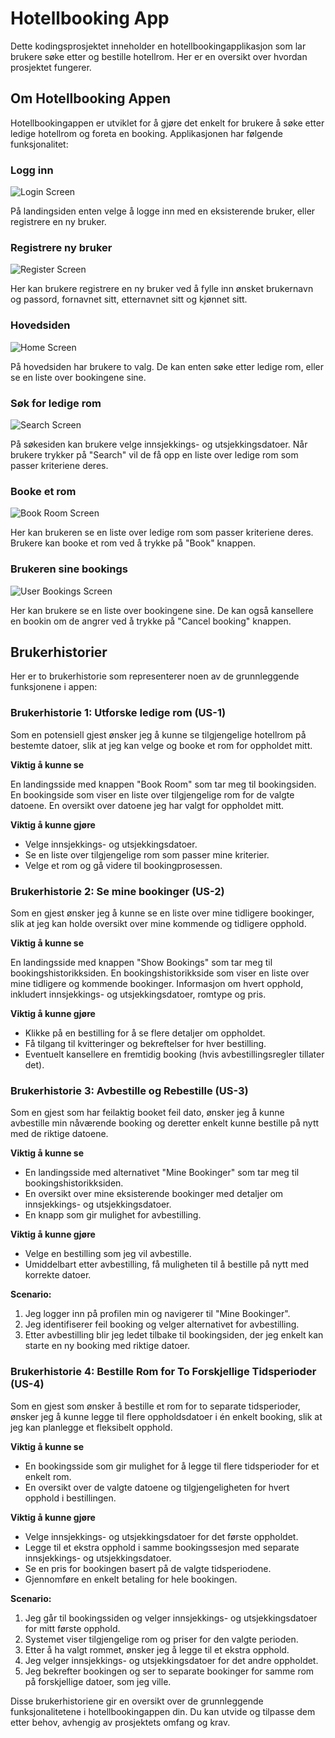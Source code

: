 # Hotellbooking App

Dette kodingsprosjektet inneholder en hotellbookingapplikasjon som lar brukere søke etter og bestille hotellrom. Her er en oversikt over hvordan prosjektet fungerer.

## Om Hotellbooking Appen

Hotellbookingappen er utviklet for å gjøre det enkelt for brukere å søke etter ledige hotellrom og foreta en booking. Applikasjonen har følgende funksjonalitet:

### Logg inn

![Login Screen](../img/login.png)

På landingsiden enten velge å logge inn med en eksisterende bruker, eller registrere en ny bruker.

### Registrere ny bruker

![Register Screen](../img/register.png)

Her kan brukere registrere en ny bruker ved å fylle inn ønsket brukernavn og passord, fornavnet sitt, etternavnet sitt og kjønnet sitt.

### Hovedsiden

![Home Screen](../img/mainMenu.png)

På hovedsiden har brukere to valg. De kan enten søke etter ledige rom, eller se en liste over bookingene sine.

### Søk for ledige rom

![Search Screen](../img/searchForRooms.png)

På søkesiden kan brukere velge innsjekkings- og utsjekkingsdatoer. Når brukere trykker på "Search" vil de få opp en liste over ledige rom som passer kriteriene deres.

### Booke et rom

![Book Room Screen](../img/availableRooms.png)

Her kan brukeren se en liste over ledige rom som passer kriteriene deres. Brukere kan booke et rom ved å trykke på "Book" knappen.

### Brukeren sine bookings

![User Bookings Screen](../img/userBookings.png)

Her kan brukere se en liste over bookingene sine. De kan også kansellere en bookin om de angrer ved å trykke på "Cancel booking" knappen.

## Brukerhistorier

Her er to brukerhistorie som representerer noen av de grunnleggende funksjonene i appen:

### Brukerhistorie 1: Utforske ledige rom (US-1)

Som en potensiell gjest ønsker jeg å kunne se tilgjengelige hotellrom på bestemte datoer, slik at jeg kan velge og booke et rom for oppholdet mitt.

**Viktig å kunne se**

En landingsside med knappen "Book Room" som tar meg til bookingsiden.
En bookingside som viser en liste over tilgjengelige rom for de valgte datoene.
En oversikt over datoene jeg har valgt for oppholdet mitt.

**Viktig å kunne gjøre**

- Velge innsjekkings- og utsjekkingsdatoer.
- Se en liste over tilgjengelige rom som passer mine kriterier.
- Velge et rom og gå videre til bookingprosessen.

### Brukerhistorie 2: Se mine bookinger (US-2)

Som en gjest ønsker jeg å kunne se en liste over mine tidligere bookinger, slik at jeg kan holde oversikt over mine kommende og tidligere opphold.

**Viktig å kunne se**

En landingsside med knappen "Show Bookings" som tar meg til bookingshistorikksiden.
En bookingshistorikkside som viser en liste over mine tidligere og kommende bookinger.
Informasjon om hvert opphold, inkludert innsjekkings- og utsjekkingsdatoer, romtype og pris.

**Viktig å kunne gjøre**

- Klikke på en bestilling for å se flere detaljer om oppholdet.
- Få tilgang til kvitteringer og bekreftelser for hver bestilling.
- Eventuelt kansellere en fremtidig booking (hvis avbestillingsregler tillater det).

### Brukerhistorie 3: Avbestille og Rebestille (US-3)

Som en gjest som har feilaktig booket feil dato, ønsker jeg å kunne avbestille min nåværende booking og deretter enkelt kunne bestille på nytt med de riktige datoene.

**Viktig å kunne se**

- En landingsside med alternativet "Mine Bookinger" som tar meg til bookingshistorikksiden.
- En oversikt over mine eksisterende bookinger med detaljer om innsjekkings- og utsjekkingsdatoer.
- En knapp som gir mulighet for avbestilling.

**Viktig å kunne gjøre**

- Velge en bestilling som jeg vil avbestille.
- Umiddelbart etter avbestilling, få muligheten til å bestille på nytt med korrekte datoer.

**Scenario:**

1. Jeg logger inn på profilen min og navigerer til "Mine Bookinger".
2. Jeg identifiserer feil booking og velger alternativet for avbestilling.
3. Etter avbestilling blir jeg ledet tilbake til bookingsiden, der jeg enkelt kan starte en ny booking med riktige datoer.

### Brukerhistorie 4: Bestille Rom for To Forskjellige Tidsperioder (US-4)

Som en gjest som ønsker å bestille et rom for to separate tidsperioder, ønsker jeg å kunne legge til flere oppholdsdatoer i én enkelt booking, slik at jeg kan planlegge et fleksibelt opphold.

**Viktig å kunne se**

- En bookingsside som gir mulighet for å legge til flere tidsperioder for et enkelt rom.
- En oversikt over de valgte datoene og tilgjengeligheten for hvert opphold i bestillingen.

**Viktig å kunne gjøre**

- Velge innsjekkings- og utsjekkingsdatoer for det første oppholdet.
- Legge til et ekstra opphold i samme bookingssesjon med separate innsjekkings- og utsjekkingsdatoer.
- Se en pris for bookingen basert på de valgte tidsperiodene.
- Gjennomføre en enkelt betaling for hele bookingen.

**Scenario:**

1. Jeg går til bookingssiden og velger innsjekkings- og utsjekkingsdatoer for mitt første opphold.
2. Systemet viser tilgjengelige rom og priser for den valgte perioden.
3. Etter å ha valgt rommet, ønsker jeg å legge til et ekstra opphold.
4. Jeg velger innsjekkings- og utsjekkingsdatoer for det andre oppholdet.
5. Jeg bekrefter bookingen og ser to separate bookinger for samme rom på forskjellige datoer, som jeg ville.

Disse brukerhistoriene gir en oversikt over de grunnleggende funksjonalitetene i hotellbookingappen din. Du kan utvide og tilpasse dem etter behov, avhengig av prosjektets omfang og krav.